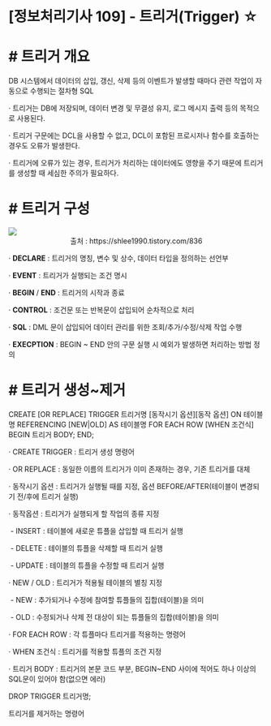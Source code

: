 

# [정보처리기사 109] - 트리거(Trigger) ☆



# **# 트리거 개요**

DB 시스템에서 데이터의 삽입, 갱신, 삭제 등의 이벤트가 발생할 때마다 관련 작업이 자동으로 수행되는 절차형 SQL



· 트리거는 DB에 저장되며, 데이터 변경 및 무결성 유지, 로그 메시지 출력 등의 목적으로 사용된다.

· 트리거 구문에는 DCL을 사용할 수 없고, DCL이 포함된 프로시저나 함수를 호출하는 경우도 오류가 발생한다.

· 트리거에 오류가 있는 경우, 트리거가 처리하는 데이터에도 영향을 주기 때문에 트리거를 생성할 때 세심한 주의가 필요하다.



# **# 트리거 구성**

<img src='/img/109_01.png'>

<center>출처 : https://shlee1990.tistory.com/836</center>



· **DECLARE** : 트리거의 명칭, 변수 및 상수, 데이터 타입을 정의하는 선언부

· **EVENT** : 트리거가 실행되는 조건 명시

· **BEGIN** / **END** : 트리거의 시작과 종료

· **CONTROL** : 조건문 또는 반복문이 삽입되어 순차적으로 처리

· **SQL** : DML 문이 삽입되어 데이터 관리를 위한 조회/추가/수정/삭제 작업 수행

· **EXECPTION** : BEGIN ~ END 안의 구문 실행 시 예외가 발생하면 처리하는 방법 정의



# **# 트리거 생성~제거**

CREATE [OR REPLACE] TRIGGER 트리거명 [동작시기 옵션][동작 옵션] ON 테이블명 REFERENCING [NEW|OLD] AS 테이블명 FOR EACH ROW [WHEN 조건식] BEGIN    트리거 BODY; END;

· CREATE TRIGGER : 트리거 생성 명령어

· OR REPLACE : 동일한 이름의 트리거가 이미 존재하는 경우, 기존 트리거를 대체

· 동작시기 옵션 : 트리거가 실행될 때를 지정, 옵션 BEFORE/AFTER(테이블이 변경되기 전/후에 트리거 실행)

· 동작옵션 : 트리거가 실행되게 할 작업의 종류 지정

​    \- INSERT : 테이블에 새로운 튜플을 삽입할 때 트리거 실행

​    \- DELETE : 테이블의 튜플을 삭제할 때 트리거 실행

​    \- UPDATE : 테이블의 튜플을 수정할 때 트리거 실행

· NEW / OLD : 트리거가 적용될 테이블의 별칭 지정

​    \- NEW : 추가되거나 수정에 참여할 튜플들의 집합(테이블)을 의미

​    \- OLD : 수정되거나 삭제 전 대상이 되는 튜플들의 집합(테이블)을 의미

· FOR EACH ROW : 각 튜플마다 트리거를 적용하는 명령어

· WHEN 조건식 : 트리거를 적용할 튜플의 조건 지정

· 트리거 BODY : 트리거의 본문 코드 부분, BEGIN~END 사이에 적어도 하나 이상의 SQL문이 있어야 함(없으면 에러)



DROP TRIGGER 트리거명;

트리거를 제거하는 명령어